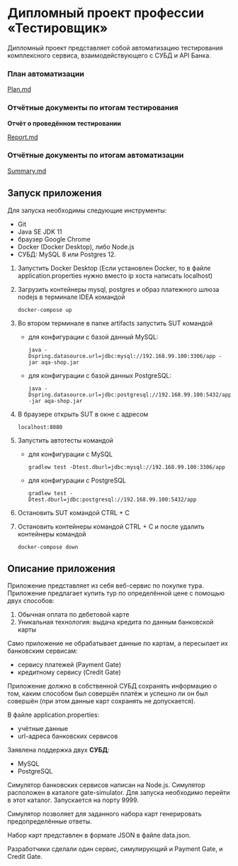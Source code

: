 # Дипломный проект профессии «Тестировщик»

Дипломный проект представляет собой автоматизацию тестирования
комплексного сервиса, взаимодействующего с СУБД и API Банка.

### План автоматизации
[Plan.md](https://github.com/Romankurinov/Graduate-work/blob/master/docs/Plan.md)

### Отчётные документы по итогам тестирования

**Отчёт о проведённом тестировании**

[Report.md](https://github.com/Romankurinov/Graduate-work/blob/master/docs/Report.md)

### Отчётные документы по итогам автоматизации

[Summary.md](https://github.com/Romankurinov/Graduate-work/blob/master/docs/Summary.md)

## Запуск приложения

Для запуска необходимы следующие инструменты:

* Git
* Java SE JDK 11
* браузер Google Chrome
* Docker (Docker Desktop), либо Node.js
* СУБД: MySQL 8 или Postgres 12.

1. Запустить Docker Desktop (Если установлен Docker, то в файле application.properties
   нужно вместо ip хоста написать localhost)
1. Загрузить контейнеры mysql, postgres и образ платежного шлюза nodejs в терминале IDEA командой

    ````
    docker-compose up
    ````

1. Во втором терминале в папке artifacts запустить SUT командой

   - для конфигурации с базой данный MySQL:

      ````
      java -Dspring.datasource.url=jdbc:mysql://192.168.99.100:3306/app -jar aqa-shop.jar
      ````

   - для конфигурации с базой данных PostgreSQL:

       ````
       java -Dspring.datasource.url=jdbc:postgresql://192.168.99.100:5432/app -jar aqa-shop.jar
       ```` 

1. В браузере открыть SUT в окне с адресом
      ````
      localhost:8080
      ````
1. Запустить автотесты командой

   -  для конфигурации с MySQL

      ````
      gradlew test -Dtest.dburl=jdbc:mysql://192.168.99.100:3306/app
      ````

   - для конфигурации с PostgreSQL

      ````
      gradlew test -Dtest.dburl=jdbc:postgresql://192.168.99.100:5432/app
      ````
1. Остановить SUT командой CTRL + C

1. Остановить контейнеры командой CTRL + C и после удалить контейнеры командой

      ````
      docker-compose down
      ````     

## Описание приложения

Приложение представляет из себя веб-сервис по покупке тура.
Приложение предлагает купить тур по определённой цене с помощью двух способов:

1. Обычная оплата по дебетовой карте
1. Уникальная технология: выдача кредита по данным банковской карты

Само приложение не обрабатывает данные по картам, а пересылает их
банковским сервисам:

* сервису платежей (Payment Gate)
* кредитному сервису (Credit Gate)

Приложение должно в собственной СУБД сохранять информацию о том,
каким способом был совершён платёж и успешно ли он был совершён
(при этом данные карт сохранять не допускается).

В файле application.properties:

* учётные данные
* url-адреса банковских сервисов

Заявлена поддержка двух **СУБД**:

* MySQL
* PostgreSQL

Симулятор банковских сервисов написан на Node.js.
Симулятор расположен в каталоге gate-simulator.
Для запуска необходимо перейти в этот каталог.
Запускается на порту 9999.

Симулятор позволяет для заданного набора карт генерировать
предопределённые ответы.

Набор карт представлен в формате JSON в файле data.json.

Разработчики сделали один сервис, симулирующий и Payment Gate, и Credit Gate.